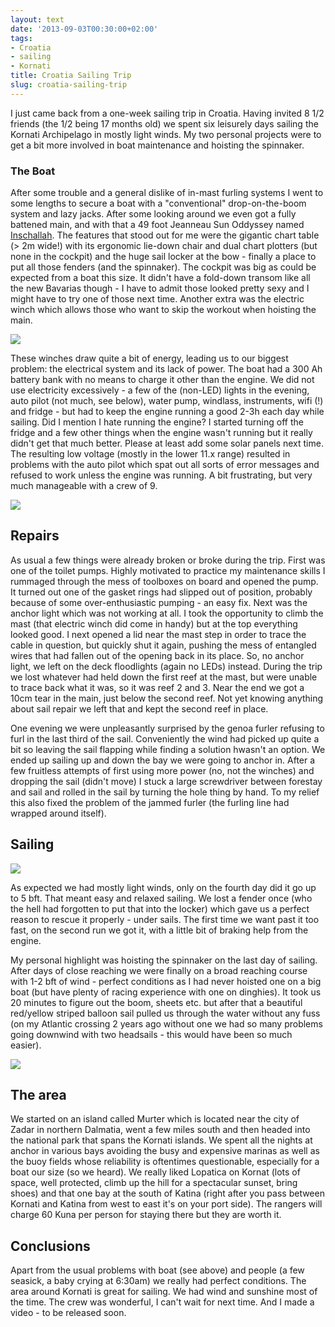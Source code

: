 ```yaml
---
layout: text
date: '2013-09-03T00:30:00+02:00'
tags:
- Croatia
- sailing
- Kornati
title: Croatia Sailing Trip
slug: croatia-sailing-trip
---
```

I just came back from a one-week sailing trip in Croatia. Having invited 8 1/2 friends (the 1/2 being 17 months old) we spent six leisurely days sailing the Kornati Archipelago in mostly light winds. My two personal projects were to get a bit more involved in boat maintenance and hoisting the spinnaker.

### The Boat

After some trouble and a general dislike of in-mast furling systems I went to some lengths to secure a boat with a "conventional" drop-on-the-boom system and lazy jacks. After some looking around we even got a fully battened main, and with that a 49 foot Jeanneau Sun Oddyssey named [Inschallah](http://www.pitter-yachting.com/at/yacht/Sun-Odyssey-49-Inschallah/101235/). The features that stood out for me were the gigantic chart table (> 2m wide!) with its ergonomic lie-down chair and dual chart plotters (but none in the cockpit) and the huge sail locker at the bow - finally a place to put all those fenders (and the spinnaker). The cockpit was big as could be expected from a boat this size. It didn't have a fold-down transom like all the new Bavarias though - I have to admit those looked pretty sexy and I might have to try one of those next time. Another extra was the electric winch which allows those who want to skip the workout when hoisting the main.

![](http://media.tumblr.com/4b4e9fcea8c20a52d5240fc645a80934/tumblr_inline_msir1thceY1qcydz0.jpg)

These winches draw quite a bit of energy, leading us to our biggest problem: the electrical system and its lack of power. The boat had a 300 Ah battery bank with no means to charge it other than the engine. We did not use electricity excessively - a few of the (non-LED) lights in the evening, auto pilot (not much, see below), water pump, windlass, instruments, wifi (!) and fridge - but had to keep the engine running a good 2-3h each day while sailing. Did I mention I hate running the engine? I started turning off the fridge and a few other things when the engine wasn't running but it really didn't get that much better. Please at least add some solar panels next time. The resulting low voltage (mostly in the lower 11.x range) resulted in problems with the auto pilot which spat out all sorts of error messages and refused to work unless the engine was running. A bit frustrating, but very much manageable with a crew of 9.

![](http://media.tumblr.com/64f9f84f98ceb22d93eb5974ae3ca9c4/tumblr_inline_msir36quHe1qcydz0.jpg)

## Repairs

As usual a few things were already broken or broke during the trip. First was one of the toilet pumps. Highly motivated to practice my maintenance skills I rummaged through the mess of toolboxes on board and opened the pump. It turned out one of the gasket rings had slipped out of position, probably because of some over-enthusiastic pumping - an easy fix. Next was the anchor light which was not working at all. I took the opportunity to climb the mast (that electric winch did come in handy) but at the top everything looked good. I next opened a lid near the mast step in order to trace the cable in question, but quickly shut it again, pushing the mess of entangled wires that had fallen out of the opening back in its place. So, no anchor light, we left on the deck floodlights (again no LEDs) instead. During the trip we lost whatever had held down the first reef at the mast, but were unable to trace back what it was, so it was reef 2 and 3. Near the end we got a 10cm tear in the main, just below the second reef. Not yet knowing anything about sail repair we left that and kept the second reef in place.

One evening we were unpleasantly surprised by the genoa furler refusing to furl in the last third of the sail. Conveniently the wind had picked up quite a bit so leaving the sail flapping while finding a solution hwasn't an option. We ended up sailing up and down the bay we were going to anchor in. After a few fruitless attempts of first using more power (no, not the winches) and dropping the sail (didn't move) I stuck a large screwdriver between forestay and sail and rolled in the sail by turning the hole thing by hand. To my relief this also fixed the problem of the jammed furler (the furling line had wrapped around itself).

## Sailing

![](http://media.tumblr.com/6067d7b743328bf1a141b3f68fefdd84/tumblr_inline_msir7szhgE1qcydz0.jpg)

As expected we had mostly light winds, only on the fourth day did it go up to 5 bft. That meant easy and relaxed sailing. We lost a fender once (who the hell had forgotten to put that into the locker) which gave us a perfect reason to rescue it properly - under sails. The first time we want past it too fast, on the second run we got it, with a little bit of braking help from the engine.

My personal highlight was hoisting the spinnaker on the last day of sailing. After days of close reaching we were finally on a broad reaching course with 1-2 bft of wind - perfect conditions as I had never hoisted one on a big boat (but have plenty of racing experience with one on dinghies). It took us 20 minutes to figure out the boom, sheets etc. but after that a beautiful red/yellow striped balloon sail pulled us through the water without any fuss (on my Atlantic crossing 2 years ago without one we had so many problems going downwind with two headsails - this would have been so much easier).

![](http://media.tumblr.com/5360085eac8bebe34e9f3b44a9b80caf/tumblr_inline_msir9prkju1qcydz0.jpg)

## The area

We started on an island called Murter which is located near the city of Zadar in northern Dalmatia, went a few miles south and then headed into the national park that spans the Kornati islands. We spent all the nights at anchor in various bays avoiding the busy and expensive marinas as well as the buoy fields whose reliability is oftentimes questionable, especially for a boat our size (so we heard). We really liked Lopatica on Kornat (lots of space, well protected, climb up the hill for a spectacular sunset, bring shoes) and that one bay at the south of Katina (right after you pass between Kornati and Katina from west to east it's on your port side). The rangers will charge 60 Kuna per person for staying there but they are worth it.

## Conclusions

Apart from the usual problems with boat (see above) and people (a few seasick, a baby crying at 6:30am) we really had perfect conditions. The area around Kornati is great for sailing. We had wind and sunshine most of the time. The crew was wonderful, I can't wait for next time. And I made a video - to be released soon.
